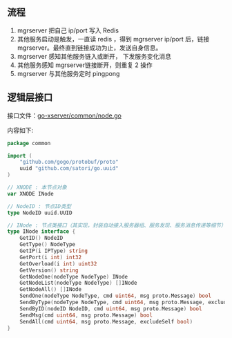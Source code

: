 ## 流程

1. mgrserver 把自己 ip/port 写入 Redis
2. 其他服务启动是触发，一直读 redis ，得到 mgrserver ip/port 后，链接 mgrserver。最终直到链接成功为止，发送自身信息。
3. mgrserver 感知其他服务链入或断开， 下发服务变化消息
4. 其他服务感知 mgrserver链接断开，则重复 2 操作
5. mgrserver 与其他服务定时 pingpong

## 逻辑层接口

接口文件：[go-xserver/common/node.go](../common/node.go)

内容如下:

```go
package common

import (
	"github.com/gogo/protobuf/proto"
	uuid "github.com/satori/go.uuid"
)

// XNODE : 本节点对象
var XNODE INode

// NodeID : 节点ID类型
type NodeID uuid.UUID

// INode : 节点类接口（其实现，封装自动接入服务器组、服务发现、服务消息传递等细节）
type INode interface {
	GetID() NodeID                                                                 // 获取节点ID
	GetType() NodeType                                                             // 获取节点类型
	GetIP(i IPType) string                                                         // 获取IP
	GetPort(i int) int32                                                           // 获取端口
	GetOverload(i int) uint32                                                      // 获取负载
	GetVersion() string                                                            // 获取版本号
	GetNodeOne(nodeType NodeType) INode                                            // 根据节点类型，随机选择 1 节点
	GetNodeList(nodeType NodeType) []INode                                         // 获取某类型节点列表
	GetNodeAll() []INode                                                           // 获取所有节点
	SendOne(nodeType NodeType, cmd uint64, msg proto.Message) bool                 // 根据节点类型，随机选择 1 节点，发送数据
	SendByType(nodeType NodeType, cmd uint64, msg proto.Message, excludeSelf bool) // 对某类型节点，广播数据
	SendByID(nodeID NodeID, cmd uint64, msg proto.Message) bool                    // 往指定节点，发送数据
	SendMsg(cmd uint64, msg proto.Message) bool                                    // 往该节点，发送数据
	SendAll(cmd uint64, msg proto.Message, excludeSelf bool)                       // 对服务器组，广播数据
}
```
